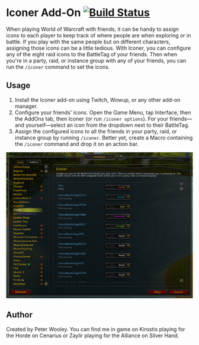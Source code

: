 # Iconer Add-On [![Build Status](https://travis-ci.com/peterwooley/Iconer.svg?branch=main)](https://travis-ci.com/peterwooley/Iconer)

When playing World of Warcraft with friends, it can be handy to assign icons to each player to keep track of where people are when exploring or in battle. If you play with the same people but on different characters, assigning those icons can be a little tedious. With Iconer, you can configure any of the eight raid icons to the BattleTag of your friends. Then when you're in a party, raid, or instance group with any of your friends, you can run the `/iconer` command to set the icons.

## Usage
1. Install the Iconer add-on using Twitch, Wowup, or any other add-on manager.
2. Configure your friends' icons. Open the Game Menu, tap Interface, then the AddOns tab, then Iconer (or run `/iconer options`). For your friends—and yourself—select an icon from the dropdown next to their BattleTag.
3. Assign the configured icons to all the friends in your party, raid, or instance group by running `/iconer`. Better yet, create a Macro containing the `/iconer` command and drop it on an action bar.

<img src="screenshots/default.png" alt="Screenshot of Iconer Configuration" />

## Author
Created by Peter Wooley. You can find me in game on Kirostis playing for the Horde on Cenarius or Zaylir playing for the Alliance on Silver Hand.
